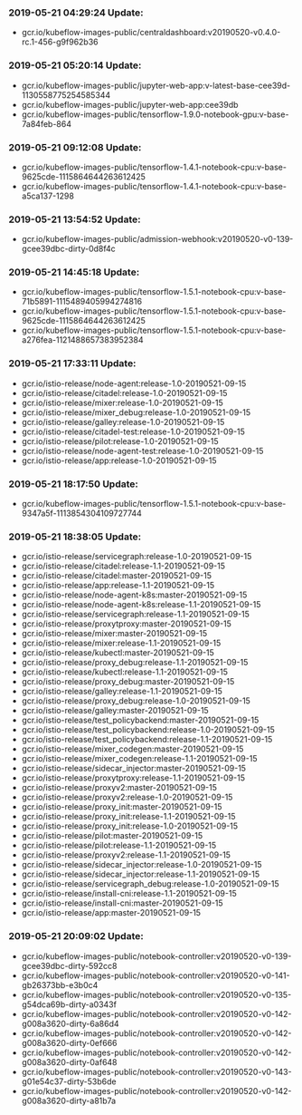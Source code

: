 ### 2019-05-21 04:29:24 Update:

- gcr.io/kubeflow-images-public/centraldashboard:v20190520-v0.4.0-rc.1-456-g9f962b36
### 2019-05-21 05:20:14 Update:

- gcr.io/kubeflow-images-public/jupyter-web-app:v-latest-base-cee39d-1130558775254585344
- gcr.io/kubeflow-images-public/jupyter-web-app:cee39db
- gcr.io/kubeflow-images-public/tensorflow-1.9.0-notebook-gpu:v-base-7a84feb-864
### 2019-05-21 09:12:08 Update:

- gcr.io/kubeflow-images-public/tensorflow-1.4.1-notebook-cpu:v-base-9625cde-1115864644263612425
- gcr.io/kubeflow-images-public/tensorflow-1.4.1-notebook-cpu:v-base-a5ca137-1298
### 2019-05-21 13:54:52 Update:

- gcr.io/kubeflow-images-public/admission-webhook:v20190520-v0-139-gcee39dbc-dirty-0d8f4c
### 2019-05-21 14:45:18 Update:

- gcr.io/kubeflow-images-public/tensorflow-1.5.1-notebook-cpu:v-base-71b5891-1115489405994274816
- gcr.io/kubeflow-images-public/tensorflow-1.5.1-notebook-cpu:v-base-9625cde-1115864644263612425
- gcr.io/kubeflow-images-public/tensorflow-1.5.1-notebook-cpu:v-base-a276fea-1121488657383952384
### 2019-05-21 17:33:11 Update:

- gcr.io/istio-release/node-agent:release-1.0-20190521-09-15
- gcr.io/istio-release/citadel:release-1.0-20190521-09-15
- gcr.io/istio-release/mixer:release-1.0-20190521-09-15
- gcr.io/istio-release/mixer_debug:release-1.0-20190521-09-15
- gcr.io/istio-release/galley:release-1.0-20190521-09-15
- gcr.io/istio-release/citadel-test:release-1.0-20190521-09-15
- gcr.io/istio-release/pilot:release-1.0-20190521-09-15
- gcr.io/istio-release/node-agent-test:release-1.0-20190521-09-15
- gcr.io/istio-release/app:release-1.0-20190521-09-15
### 2019-05-21 18:17:50 Update:

- gcr.io/kubeflow-images-public/tensorflow-1.5.1-notebook-cpu:v-base-9347a5f-1113854304109727744
### 2019-05-21 18:38:05 Update:

- gcr.io/istio-release/servicegraph:release-1.0-20190521-09-15
- gcr.io/istio-release/citadel:release-1.1-20190521-09-15
- gcr.io/istio-release/citadel:master-20190521-09-15
- gcr.io/istio-release/app:release-1.1-20190521-09-15
- gcr.io/istio-release/node-agent-k8s:master-20190521-09-15
- gcr.io/istio-release/node-agent-k8s:release-1.1-20190521-09-15
- gcr.io/istio-release/servicegraph:release-1.1-20190521-09-15
- gcr.io/istio-release/proxytproxy:master-20190521-09-15
- gcr.io/istio-release/mixer:master-20190521-09-15
- gcr.io/istio-release/mixer:release-1.1-20190521-09-15
- gcr.io/istio-release/kubectl:master-20190521-09-15
- gcr.io/istio-release/proxy_debug:release-1.1-20190521-09-15
- gcr.io/istio-release/kubectl:release-1.1-20190521-09-15
- gcr.io/istio-release/proxy_debug:master-20190521-09-15
- gcr.io/istio-release/galley:release-1.1-20190521-09-15
- gcr.io/istio-release/proxy_debug:release-1.0-20190521-09-15
- gcr.io/istio-release/galley:master-20190521-09-15
- gcr.io/istio-release/test_policybackend:master-20190521-09-15
- gcr.io/istio-release/test_policybackend:release-1.0-20190521-09-15
- gcr.io/istio-release/test_policybackend:release-1.1-20190521-09-15
- gcr.io/istio-release/mixer_codegen:master-20190521-09-15
- gcr.io/istio-release/mixer_codegen:release-1.1-20190521-09-15
- gcr.io/istio-release/sidecar_injector:master-20190521-09-15
- gcr.io/istio-release/proxytproxy:release-1.1-20190521-09-15
- gcr.io/istio-release/proxyv2:master-20190521-09-15
- gcr.io/istio-release/proxyv2:release-1.0-20190521-09-15
- gcr.io/istio-release/proxy_init:master-20190521-09-15
- gcr.io/istio-release/proxy_init:release-1.1-20190521-09-15
- gcr.io/istio-release/proxy_init:release-1.0-20190521-09-15
- gcr.io/istio-release/pilot:master-20190521-09-15
- gcr.io/istio-release/pilot:release-1.1-20190521-09-15
- gcr.io/istio-release/proxyv2:release-1.1-20190521-09-15
- gcr.io/istio-release/sidecar_injector:release-1.0-20190521-09-15
- gcr.io/istio-release/sidecar_injector:release-1.1-20190521-09-15
- gcr.io/istio-release/servicegraph_debug:release-1.0-20190521-09-15
- gcr.io/istio-release/install-cni:release-1.1-20190521-09-15
- gcr.io/istio-release/install-cni:master-20190521-09-15
- gcr.io/istio-release/app:master-20190521-09-15
### 2019-05-21 20:09:02 Update:

- gcr.io/kubeflow-images-public/notebook-controller:v20190520-v0-139-gcee39dbc-dirty-592cc8
- gcr.io/kubeflow-images-public/notebook-controller:v20190520-v0-141-gb26373bb-e3b0c4
- gcr.io/kubeflow-images-public/notebook-controller:v20190520-v0-135-g54dca69b-dirty-a0343f
- gcr.io/kubeflow-images-public/notebook-controller:v20190520-v0-142-g008a3620-dirty-6a86d4
- gcr.io/kubeflow-images-public/notebook-controller:v20190520-v0-142-g008a3620-dirty-0ef666
- gcr.io/kubeflow-images-public/notebook-controller:v20190520-v0-142-g008a3620-dirty-0af648
- gcr.io/kubeflow-images-public/notebook-controller:v20190520-v0-143-g01e54c37-dirty-53b6de
- gcr.io/kubeflow-images-public/notebook-controller:v20190520-v0-142-g008a3620-dirty-a81b7a

